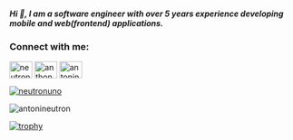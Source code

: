 <h5 align="left">Hi 👋, I am a software engineer with over 5 years experience developing mobile and web(frontend) applications.</h5>


<h3 align="left">Connect with me:</h3>
<p align="left">
<a href="https://twitter.com/neutronuno" target="blank"><img align="center" src="https://raw.githubusercontent.com/rahuldkjain/github-profile-readme-generator/master/src/images/icons/Social/twitter.svg" alt="neutronuno" height="30" width="40" /></a>
<a href="https://www.linkedin.com/in/anthony-ameh-b3b8aa1a6/" target="blank"><img align="center" src="https://raw.githubusercontent.com/rahuldkjain/github-profile-readme-generator/master/src/images/icons/Social/linked-in-alt.svg" alt="anthony-ameh-b3b8aa1a6" height="30" width="40" /></a>
<a href="https://www.instagram.com/antonineutron/" target="blank"><img align="center" src="https://raw.githubusercontent.com/rahuldkjain/github-profile-readme-generator/master/src/images/icons/Social/instagram.svg" alt="antonineutron" height="30" width="40" /></a>
</p>

<p align="left"> <a href="https://twitter.com/neutronuno" target="blank"><img src="https://img.shields.io/twitter/follow/neutronuno?logo=twitter&style=for-the-badge" alt="neutronuno" /></a> </p>

<p><img align="center" src="https://github-readme-streak-stats.herokuapp.com/?user=antonineutron&" alt="antonineutron" /></p>

[![trophy](https://github-profile-trophy.vercel.app/?username=antonineutron&theme=onedark)](https://github.com/ryo-ma/github-profile-trophy)
